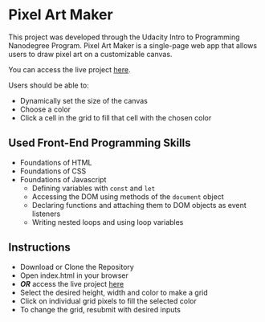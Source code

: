 # Pixel Art Maker
This project was developed through the Udacity Intro to Programming Nanodegree Program.
Pixel Art Maker is a single-page web app that allows users to draw pixel art on a customizable canvas.

You can access the live project [here](https://yuliyasheludyakova.github.io/Pixel-Art-Maker/).

Users should be able to:
* Dynamically set the size of the canvas
* Choose a color
* Click a cell in the grid to fill that cell with the chosen color


## Used Front-End Programming Skills
* Foundations of HTML
* Foundations of CSS
* Foundations of Javascript
  - Defining variables with `const` and `let`
  - Accessing the DOM using methods of the `document` object
  - Declaring functions and attaching them to DOM objects as event listeners
  - Writing nested loops and using loop variables

## Instructions
* Download or Clone the Repository
* Open index.html in your browser
* _**OR**_ access the live project [here](https://yuliyasheludyakova.github.io/Pixel-Art-Maker/)
* Select the desired height, width and color to make a grid
* Click on individual grid pixels to fill the selected color
* To change the grid, resubmit with desired inputs
